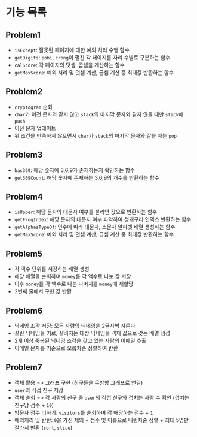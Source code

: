 # 기능 목록

## Problem1

- `isExcept`: 잘못된 페이지에 대한 예외 처리 수행 함수
- `getDigits`: `pobi`, `crong`이 펼친 각 페이지를 자리 수별로 구분하는 함수
- `calScore`: 각 페이지의 덧셈, 곱셈을 계산하는 함수
- `getMaxScore`: 예외 처리 및 덧셈 계산, 곱셈 계산 중 최대값 반환하는 함수

## Problem2

- `cryptogram` 순회
- `char`가 이전 문자와 같지 않고 `stack`의 마지막 문자와 같지 않을 때만 `stack`에 `push`
- 이전 문자 업데이트
- 위 조건을 만족하지 않으면서 `char`가 `stack`의 마지막 문자와 같을 때는 `pop`

## Problem3

- `has369`: 해당 숫자에 3,6,9가 존재하는지 확인하는 함수
- `get369Count`: 해당 숫자에 존재하는 3,6,9의 개수를 반환하는 함수

## Problem4

- `isUpper`: 해당 문자의 대문자 여부를 불리언 값으로 반환하는 함수
- `getFrogIndex`: 해당 문자의 대문자 여부 파악하여 청개구리 인덱스 반환하는 함수
- `getAlphasTypeOf`: 인수에 따라 대문자, 소문자 알파벳 배열 생성하는 함수
- `getMaxScore`: 예외 처리 및 덧셈 계산, 곱셈 계산 중 최대값 반환하는 함수

## Problem5

- 각 액수 단위를 저장하는 배열 생성
- 해당 배열을 순회하며 `money`를 각 액수로 나눈 값 저장
- 이후 `money`를 각 액수로 나눈 나머지를 `money`에 재할당
- 2번째 줄에서 구한 값 반환

## Problem6

- 닉네임 조각 저장: 모든 사람의 닉네임을 2글자씩 자른다
- 잘린 닉네임을 키로, 잘려지는 대상 닉네임을 객체 값으로 갖는 배열 생성
- 2개 이상 중복된 닉네임 조각을 갖고 있는 사람의 이메일 추출
- 이메일 문자를 기준으로 오름차순 정렬하여 반환

## Problem7

- 객체 활용 => 그래프 구현 (친구들을 무방향 그래프로 연결)
- `user`의 직접 친구 저장
- 객체 순회 => 각 사람의 친구 중 `user`의 직접 친구와 겹치는 사람 수 확인 (겹치는 친구당 점수 + `10`)
- 방문자 점수 더하기: `visitors`를 순회하며 각 해당하는 점수 + `1`
- 예외처리 및 반환: `0`을 가진 제외 + 점수 및 이름으로 내림차순 정렬 + 최대 5명만 잘라서 반환 (`sort`, `slice`)
